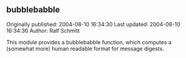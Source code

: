 ## bubblebabble

Originally published: 2004-08-10 16:34:30
Last updated: 2004-08-10 16:34:30
Author: Ralf Schmitt

This module provides a bubblebabble function, which computes a (somewhat more) human readable format for message digests.